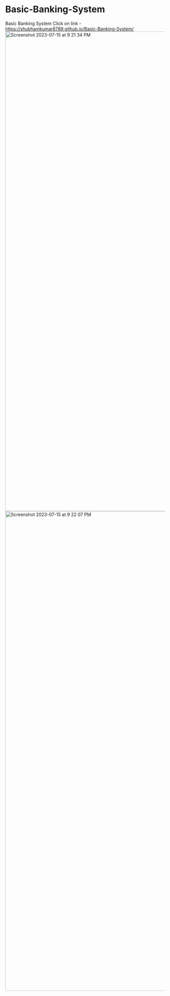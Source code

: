 # Basic-Banking-System
Basic Banking System
Click on link - https://shubhamkumar8789.github.io/Basic-Banking-System/
<img width="1511" alt="Screenshot 2023-07-15 at 9 21 34 PM" src="https://github.com/Shubhamkumar8789/Basic-Banking-System/assets/129000347/93751518-01e1-490a-b172-660b5dca9058">
<img width="1511" alt="Screenshot 2023-07-15 at 9 22 07 PM" src="https://github.com/Shubhamkumar8789/Basic-Banking-System/assets/129000347/b8f9052b-bdc0-476c-902d-a611ff0a56dc">


